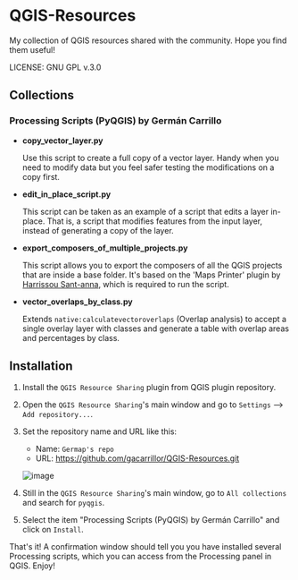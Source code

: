# QGIS-Resources
My collection of QGIS resources shared with the community. Hope you find them useful!

LICENSE: GNU GPL v.3.0

## Collections

### Processing Scripts (PyQGIS) by Germán Carrillo

- **copy_vector_layer.py**

   Use this script to create a full copy of a vector layer. Handy when you need to modify data but you feel safer testing the modifications on a copy first.

 - **edit_in_place_script.py**

   This script can be taken as an example of a script that edits a layer in-place. That is, a script that modifies features from the input layer, instead of generating a copy of the layer.

 - **export_composers_of_multiple_projects.py**

   This script allows you to export the composers of all the QGIS projects that are inside a base folder.
It's based on the 'Maps Printer' plugin by [Harrissou Sant-anna](https://github.com/DelazJ), which is required to run the script.

 - **vector_overlaps_by_class.py**

    Extends `native:calculatevectoroverlaps` (Overlap analysis) to accept a single overlay layer with classes and generate a table with overlap areas and percentages by class. 


## Installation

1. Install the `QGIS Resource Sharing` plugin from QGIS plugin repository.
2. Open the `QGIS Resource Sharing`'s main window and go to `Settings` --> `Add repository...`.
3. Set the repository name and URL like this:
   + Name: `Germap's repo`
   + URL: https://github.com/gacarrillor/QGIS-Resources.git
   
   ![image](https://user-images.githubusercontent.com/652785/153315981-6c114258-168b-4784-b719-e9f065cabf49.png)
4. Still in the `QGIS Resource Sharing`'s main window, go to `All collections` and search for `pyqgis`.
5. Select the item "Processing Scripts (PyQGIS) by Germán Carrillo" and click on `Install`.

That's it! A confirmation window should tell you you have installed several Processing scripts, which you can access from the Processing panel in QGIS. Enjoy!

   


